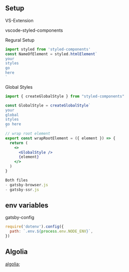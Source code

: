 ## Setup

VS-Extension

vscode-styled-components

Regural Setup

```jsx
import styled from 'styled-components'
const NameOfElement = styled.htmlElement`
your
styles
go
here
`
```

Global Styles

```jsx
import { createGlobalStyle } from "styled-components"

const GlobalStyle = createGlobalStyle`
your
global
styles
go here
`
// wrap root element
export const wrapRootElement = ({ element }) => {
  return (
    <>
      <GlobalStyle />
      {element}
    </>
  )
}

Both files
- gatsby-browser.js
- gatsby-ssr.js

```

## env variables

gatsby-config

```js
require('dotenv').config({
  path: `.env.${process.env.NODE_ENV}`,
})
```

## Algolia

[algolia](https://www.algolia.com/);
